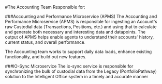 #The Accounting Team
Responsible for:

###Accounting and Performance Microservice (APMS)
The Accounting and Performance Microservice (APMS) is responsible for ingesting 
an Account's raw Custodial data (Transactions, Positions, etc.) 
and using that to calculate and generate both necessary 
and interesting data and datapoints. The output of APMS helps enable agents to 
understand their accounts' history, current status, and overall performance.

The Accounting team works to support daily data loads, enhance existing functionality, 
and build out new features.

###IO-Sync Microservice
The io-sync service is responsible for synchronizing the bulk of custodial data
from the Legacy (PortfolioPathway) solution to the Intelligent Office system 
in a timely and accurate manner
